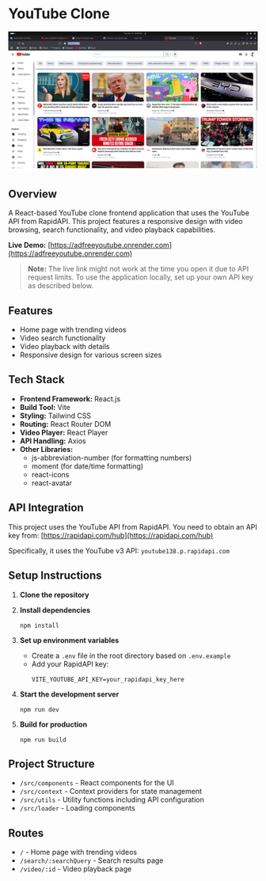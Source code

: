 # YouTube Clone

![Project Screenshot](image.png)

## Overview

A React-based YouTube clone frontend application that uses the YouTube API from RapidAPI. This project features a responsive design with video browsing, search functionality, and video playback capabilities.

**Live Demo:** [https://adfreeyoutube.onrender.com](https://adfreeyoutube.onrender.com)

> **Note:** The live link might not work at the time you open it due to API request limits. To use the application locally, set up your own API key as described below.

## Features

- Home page with trending videos
- Video search functionality
- Video playback with details
- Responsive design for various screen sizes

## Tech Stack

- **Frontend Framework:** React.js
- **Build Tool:** Vite
- **Styling:** Tailwind CSS
- **Routing:** React Router DOM
- **Video Player:** React Player
- **API Handling:** Axios
- **Other Libraries:**
  - js-abbreviation-number (for formatting numbers)
  - moment (for date/time formatting)
  - react-icons
  - react-avatar

## API Integration

This project uses the YouTube API from RapidAPI. You need to obtain an API key from:
[https://rapidapi.com/hub](https://rapidapi.com/hub)

Specifically, it uses the YouTube v3 API: `youtube138.p.rapidapi.com`

## Setup Instructions

1. **Clone the repository**

2. **Install dependencies**
   ```
   npm install
   ```

3. **Set up environment variables**
   - Create a `.env` file in the root directory based on `.env.example`
   - Add your RapidAPI key:
     ```
     VITE_YOUTUBE_API_KEY=your_rapidapi_key_here
     ```

4. **Start the development server**
   ```
   npm run dev
   ```

5. **Build for production**
   ```
   npm run build
   ```

## Project Structure

- `/src/components` - React components for the UI
- `/src/context` - Context providers for state management
- `/src/utils` - Utility functions including API configuration
- `/src/loader` - Loading components

## Routes

- `/` - Home page with trending videos
- `/search/:searchQuery` - Search results page
- `/video/:id` - Video playback page
